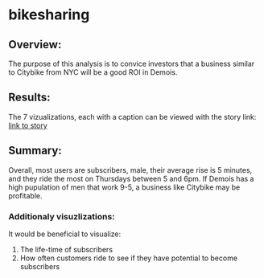 # bikesharing
## Overview:
The purpose of this analysis is to convice investors that a business similar to Citybike from NYC will be a good ROI in Demois.

## Results:
The 7 vizualizations, each with a caption can be viewed with the story link:
[link to story](https://public.tableau.com/profile/gabriela5910#!/vizhome/Challenge_14_16181665163080/CheckoutTimes)

## Summary:
Overall, most users are subscribers, male, their average rise is 5 minutes, and they ride the most on Thursdays between 5 and 6pm. If Demois has a high pupulation of men that work 9-5, a business like Citybike may be profitable.

### Additionaly visuzlizations:
It would be beneficial to visualize:
1. The life-time of subscribers
2. How often customers ride to see if they have potential to become subscribers
